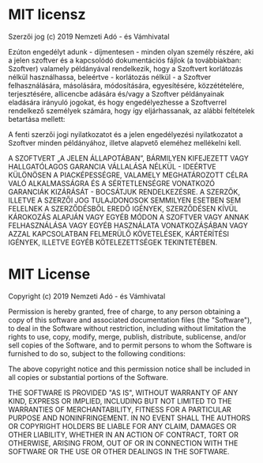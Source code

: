 # MIT licensz

Szerzői jog (c) 2019 Nemzeti Adó - és Vámhivatal

Ezúton engedélyt adunk - díjmentesen - minden olyan személy részére, aki a jelen szoftver és a kapcsolódó dokumentációs fájlok (a továbbiakban: Szoftver) valamely példányával rendelkezik, hogy a Szoftvert korlátozás nélkül használhassa, beleértve - korlátozás nélkül - a Szoftver felhasználására, másolására, módosítására, egyesítésére, közzétételére, terjesztésére, allicencbe adására és/vagy a Szoftver példányainak eladására irányuló jogokat, és hogy engedélyezhesse a Szoftverrel rendelkező személyek számára, hogy így eljárhassanak, az alábbi feltételek betartása mellett:

A fenti szerzői jogi nyilatkozatot és a jelen engedélyezési nyilatkozatot a Szoftver minden példányához, illetve alapvető eleméhez mellékelni kell.

A SZOFTVERT „A JELEN ÁLLAPOTÁBAN”, BÁRMILYEN KIFEJEZETT VAGY HALLGATÓLAGOS GARANCIA VÁLLALÁSA NÉLKÜL - IDEÉRTVE KÜLÖNÖSEN A PIACKÉPESSÉGRE, VALAMELY MEGHATÁROZOTT CÉLRA VALÓ ALKALMASSÁGRA ÉS A SÉRTETLENSÉGRE VONATKOZÓ GARANCIÁK KIZÁRÁSÁT - BOCSÁTJUK RENDELKEZÉSRE. A SZERZŐK, ILLETVE A SZERZŐI JOG TULAJDONOSOK SEMMILYEN ESETBEN SEM FELELNEK A SZERZŐDÉSBŐL EREDŐ IGÉNYEK, SZERZŐDÉSEN KÍVÜL KÁROKOZÁS ALAPJÁN VAGY EGYÉB MÓDON A SZOFTVER VAGY ANNAK FELHASZNÁLÁSA VAGY EGYÉB HASZNÁLATA VONATKOZÁSÁBAN VAGY AZZAL KAPCSOLATBAN FELMERÜLŐ KÖVETELÉSEK, KÁRTÉRÍTÉSI IGÉNYEK, ILLETVE EGYÉB KÖTELEZETTSÉGEK TEKINTETÉBEN.

# MIT License

Copyright (c) 2019 Nemzeti Adó - és Vámhivatal

Permission is hereby granted, free of charge, to any person obtaining a copy of this software and associated documentation files (the "Software"), to deal in the Software without restriction, including without limitation the rights to use, copy, modify, merge, publish, distribute, sublicense, and/or sell copies of the Software, and to permit persons to whom the Software is furnished to do so, subject to the following conditions:

The above copyright notice and this permission notice shall be included in all copies or substantial portions of the Software.

THE SOFTWARE IS PROVIDED "AS IS", WITHOUT WARRANTY OF ANY KIND, EXPRESS OR IMPLIED, INCLUDING BUT NOT LIMITED TO THE WARRANTIES OF MERCHANTABILITY, FITNESS FOR A PARTICULAR PURPOSE AND NONINFRINGEMENT. IN NO EVENT SHALL THE AUTHORS OR COPYRIGHT HOLDERS BE LIABLE FOR ANY CLAIM, DAMAGES OR OTHER LIABILITY, WHETHER IN AN ACTION OF CONTRACT, TORT OR OTHERWISE, ARISING FROM, OUT OF OR IN CONNECTION WITH THE SOFTWARE OR THE USE OR OTHER DEALINGS IN THE SOFTWARE.
